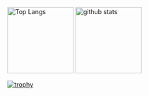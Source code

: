 <p align="left"> 
  <img alt="Top Langs" height="150px" src="https://github-readme-stats.vercel.app/api/top-langs/?username=kazuvi&layout=compact&count_private=true&show_icons=true&theme=onedark" />
  <img alt="github stats" height="150px" src="https://github-readme-stats.vercel.app/api?username=kazuvi&count_private=true&show_icons=true&show_icons=true&theme=onedark" />
</p>

[![trophy](https://github-profile-trophy.vercel.app/?username=kazuvi&theme=onedark&rank=-C,-B
)](https://github.com/ryo-ma/github-profile-trophy)
